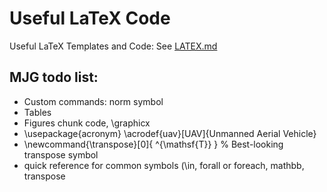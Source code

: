 # Useful LaTeX Code
Useful LaTeX Templates and Code: See [LATEX.md](https://github.com/gerber211/latex/blob/main/LATEX.md)

## MJG todo list:
* Custom commands: norm symbol 
* Tables 
* Figures chunk code, \graphicx
* \usepackage{acronym} \acrodef{uav}[UAV]{Unmanned Aerial Vehicle}
* \newcommand{\transpose}[0]{ ^{\mathsf{T}} } % Best-looking transpose symbol
* quick reference for common symbols (\in, forall or foreach, mathbb, transpose

